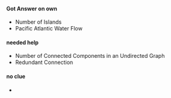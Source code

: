 #### Got Answer on own
- Number of Islands 
- Pacific Atlantic Water Flow


#### needed help
- Number of Connected Components in an Undirected Graph
- Redundant Connection


#### no clue
- 